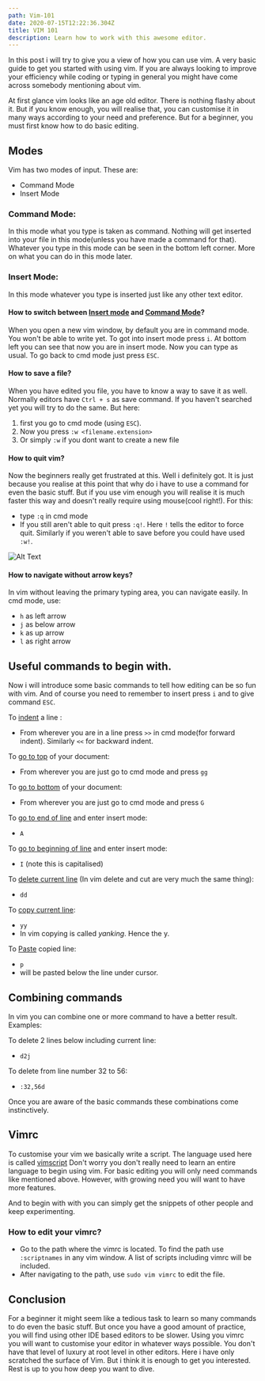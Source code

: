 ```yaml
---
path: Vim-101
date: 2020-07-15T12:22:36.304Z
title: VIM 101
description: Learn how to work with this awesome editor.
---
```



In this post i will try to give you a view of how you can use vim. A very basic guide to get you started with using vim. If you are always looking to improve your efficiency while coding or typing in general you might have come across somebody mentioning about vim. 

At first glance vim looks like an age old editor. There is nothing flashy about it. But if you know enough, you will realise that, you can customise it in many ways according to your need and preference. But for a beginner, you must first know how to do basic editing.

## Modes
Vim has two modes of input. These are:
  - Command Mode
  - Insert Mode

### Command Mode:
In this mode what you type is taken as command. Nothing will get inserted into your file in this mode(unless you have made a command for that). Whatever you type in this mode can be seen in the bottom left corner. More on what you can do in this mode later. 

### Insert Mode:
In this mode whatever you type is inserted just like any other text editor.

#### How to switch between <ins>Insert mode</ins> and <ins>Command Mode</ins>?
When you open a new vim window, by default you are in command mode. You won't be able to write yet. To got into insert mode press `i`. At bottom left you can see that now you are in insert mode. Now you can type as usual. To go back to cmd mode just press `ESC`.

#### How to save a file?
When you have edited you file, you have to know a way to save it as well. Normally editors have `Ctrl + s` as save command. If you haven't searched yet you will try to do the same. But here:
1. first you go to cmd mode (using `ESC`). 
2. Now you press `:w <filename.extension>`
3. Or simply `:w` if you dont want to create a new file

#### How to quit vim?
Now the beginners really get frustrated at this. Well i definitely got. It is just because you realise at this point that why do i have to use a command for even the basic stuff. But if you use vim enough you will realise it is much faster this way and doesn't really require using mouse(cool right!). For this:
* type `:q` in cmd mode
* If you still aren't able to quit press `:q!`. Here `!` tells the editor to force quit. Similarly if you weren't able to save before you could have used `:w!`. 

![Alt Text](https://dev-to-uploads.s3.amazonaws.com/i/gz8oclbd6gjayh4py2wa.gif)

#### How to navigate without arrow keys?
In vim without leaving the primary typing area, you can navigate easily. In cmd mode, use:
* `h` as left arrow
* `j` as below arrow
* `k` as up arrow
* `l` as right arrow

## Useful commands to begin with.
Now i will introduce some basic commands to tell how editing can be so fun with vim. And of course you need to remember to insert press `i` and to give command `ESC`.

To <ins>indent</ins> a line :
* From wherever you are in a line press `>>` in cmd mode(for forward indent). Similarly `<<` for backward indent.
   
To <ins>go to top</ins> of your document:

* From wherever you are just go to cmd mode and press `gg`

To <ins>go to bottom</ins> of your document:

* From wherever you are just go to cmd mode and press `G`

To <ins>go to end of line</ins> and enter insert mode:

* `A`

To <ins>go to beginning of line</ins> and enter insert mode:

* `I` (note this is capitalised)

To <ins>delete current line</ins> (In vim delete and cut are very much the same thing):

* `dd`

To <ins>copy current line</ins>:

* `yy`
* In vim copying is called *yanking*. Hence the y.

To <ins>Paste</ins> copied line:

* `p`
* will be pasted below the line under cursor.

## Combining commands

In vim you can combine one or more command to have a better result.
Examples:

To delete 2 lines below including current line:
* `d2j`

To delete from line number 32 to 56:
* `:32,56d`

Once you are aware of the basic commands these combinations come instinctively.

## Vimrc

To customise your vim we basically write a script. The language used here is called <ins>vimscript</ins> Don't worry you don't really need to learn an entire language to begin using vim. For basic editing you will only need commands like mentioned above. However, with growing need you will want to have more features. 

And to begin with with you can simply get the snippets of other people and keep experimenting.

### How to edit your vimrc?

* Go to the path where the vimrc is located. To find the path use `:scriptnames` in any vim window. A list of scripts including vimrc will be included. 
* After navigating to the path, use `sudo vim vimrc` to edit the file.


## Conclusion

For a beginner it might seem like a tedious task to learn so many commands to do even the basic stuff. But once you have a good amount of practice, you will find using other IDE based editors to be slower. Using you vimrc you will want to customise your editor in whatever ways possible. You don't have that level of luxury at root level in other editors. 
Here i have only scratched the surface of Vim. But i think it is enough to get you interested. Rest is up to you how deep you want to dive.

